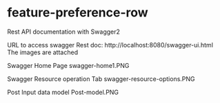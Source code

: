 # feature-preference-row

Rest API documentation with Swagger2

URL to access swagger Rest doc: http://localhost:8080/swagger-ui.html
The images are attached 

Swagger Home Page
swagger-home1.PNG


Swagger Resource operation Tab
swagger-resource-options.PNG






Post Input data model
Post-model.PNG


